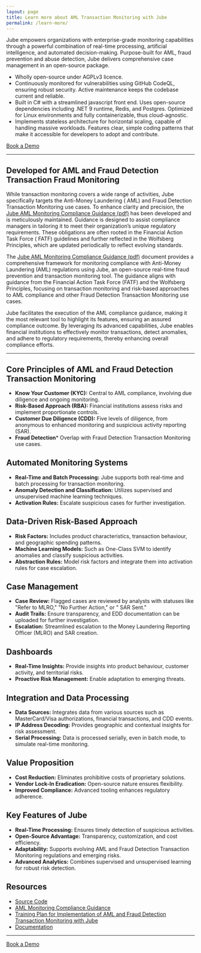 ```yaml
---
layout: page
title: Learn more about AML Transaction Monitoring with Jube
permalink: /learn-more/
---
```


Jube empowers organizations with enterprise-grade monitoring capabilities through a powerful combination of real-time
processing, artificial intelligence, and automated decision-making. Purpose-built for AML, fraud prevention and abuse
detection, Jube delivers comprehensive case management in an open-source package.

* Wholly open-source under AGPLv3 licence.
* Continuously monitored for vulnerabilities using GitHub CodeQL, ensuring robust security. Active maintenance keeps the
  codebase current and reliable.
* Built in C# with a streamlined javascript front end. Uses open-source dependencies including .NET 9 runtime, Redis,
  and Postgres. Optimized for Linux environments and fully containerizable, thus cloud-agnostic.
* Implements stateless architecture for horizontal scaling, capable of handling massive workloads. Features clear,
  simple coding patterns that make it accessible for developers to adopt and contribute.

<div class="hero__subscribe">
  <a href="/contact" class="button button--primary section-button">Book a Demo</a>
</div>

--- 

## Developed for AML and Fraud Detection Transaction Fraud Monitoring

While transaction monitoring covers a wide range of activities, Jube specifically targets the Anti-Money Laundering (
AML) and Fraud Detection Transaction Monitoring use cases. To enhance clarity and precision,
the [Jube AML Monitoring Compliance Guidance (pdf)](https://jube.io/JubeAMLMonitoringComplianceGuidance.pdf) has been
developed and is
meticulously maintained. Guidance is designed to assist compliance managers in tailoring it to meet their
organization’s unique regulatory requirements. These obligations are often rooted in the Financial Action Task Force (
FATF) guidelines and further reflected in the Wolfsberg Principles, which are updated periodically to reflect evolving
standards.

The [Jube AML Monitoring Compliance Guidance (pdf)](https://jube.io/JubeAMLMonitoringComplianceGuidance.pdf) document
provides a comprehensive framework for
monitoring
compliance with Anti-Money Laundering (AML) regulations using Jube, an open-source real-time fraud prevention and
transaction
monitoring tool. The guidance aligns with guidance from the
Financial Action Task Force (FATF) and the Wolfsberg Principles, focusing on transaction monitoring and risk-based
approaches to AML compliance and other Fraud Detection Transaction Monitoring use cases.

Jube facilitates the execution of the AML compliance guidance, making it the most relevant tool to highlight its
features, ensuring an assured compliance outcome. By leveraging its advanced capabilities, Jube enables financial
institutions to effectively monitor transactions, detect anomalies, and adhere to regulatory requirements, thereby
enhancing overall compliance efforts.

---

## **Core Principles of AML and Fraud Detection Transaction Monitoring**

- **Know Your Customer (KYC):** Central to AML compliance, involving due diligence and ongoing monitoring.
- **Risk-Based Approach (RBA):** Financial institutions assess risks and implement proportionate controls.
- **Customer Due Diligence (CDD):** Five levels of diligence, from anonymous to enhanced monitoring and suspicious
  activity reporting (SAR).
- **Fraud Detection*** Overlap with Fraud Detection Transaction Monitoring use cases.

## **Automated Monitoring Systems**

- **Real-Time and Batch Processing:** Jube supports both real-time and batch processing for transaction monitoring.
- **Anomaly Detection and Classification:** Utilizes supervised and unsupervised machine learning techniques.
- **Activation Rules:** Escalate suspicious cases for further investigation.

## **Data-Driven Risk-Based Approach**

- **Risk Factors:** Includes product characteristics, transaction behaviour, and geographic spending patterns.
- **Machine Learning Models:** Such as One-Class SVM to identify anomalies and classify suspicious activities.
- **Abstraction Rules:** Model risk factors and integrate them into activation rules for case escalation.

## **Case Management**

- **Case Review:** Flagged cases are reviewed by analysts with statuses like "Refer to MLRO," "No Further Action," or "
  SAR Sent."
- **Audit Trails:** Ensure transparency, and EDD documentation can be uploaded for further investigation.
- **Escalation:** Streamlined escalation to the Money Laundering Reporting Officer (MLRO) and SAR creation.

## **Dashboards**

- **Real-Time Insights:** Provide insights into product behaviour, customer activity, and territorial risks.
- **Proactive Risk Management:** Enable adaptation to emerging threats.

## **Integration and Data Processing**

- **Data Sources:** Integrates data from various sources such as MasterCard/Visa authorizations, financial transactions,
  and CDD events.
- **IP Address Decoding:** Provides geographic and contextual insights for risk assessment.
- **Serial Processing:** Data is processed serially, even in batch mode, to simulate real-time monitoring.

## **Value Proposition**

- **Cost Reduction:** Eliminates prohibitive costs of proprietary solutions.
- **Vendor Lock-In Eradication:** Open-source nature ensures flexibility.
- **Improved Compliance:** Advanced tooling enhances regulatory adherence.

## **Key Features of Jube**

- **Real-Time Processing:** Ensures timely detection of suspicious activities.
- **Open-Source Advantage:** Transparency, customization, and cost efficiency.
- **Adaptability:** Supports evolving AML and Fraud Detection Transaction Monitoring regulations and emerging risks.
- **Advanced Analytics:** Combines supervised and unsupervised learning for robust risk detection.

## **Resources**

* [Source Code]()
* [AML Monitoring Compliance Guidance](https://jube.io/JubeAMLMonitoringComplianceGuidance.pdf)
* [Training Plan for Implementation of AML and Fraud Detection Transaction Monitoring with Jube](/JubeTrainingPlan.pdf)
* [Documentation](https://jube-home.github.io/aml-fraud-transaction-monitoring/)

---

<div class="hero__subscribe">
  <a href="/contact" class="button button--primary section-button">Book a Demo</a>
</div>